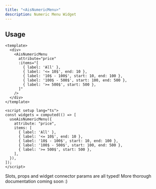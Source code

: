 ```yaml
---
title: "<AisNumericMenu>"
description: Numeric Menu Widget
---
```


## Usage

```vue [MySearchExperience.vue]
<template>
  <div>
    <AisNumericMenu
      attribute="price"
      :items="[
        { label: 'All' },
        { label: '<= 10$', end: 10 },
        { label: '10$ - 100$', start: 10, end: 100 },
        { label: '100$ - 500$', start: 100, end: 500 },
        { label: '>= 500$', start: 500 },
      ]"
    />
  </div>
</template>

<script setup lang="ts">
const widgets = computed(() => [
  useAisNumericMenu({
    attribute: "price",
    items: [
      { label: 'All' },
      { label: '<= 10$', end: 10 },
      { label: '10$ - 100$', start: 10, end: 100 },
      { label: '100$ - 500$', start: 100, end: 500 },
      { label: '>= 500$', start: 500 },
    ],
  }),
]);
</script>
```

Slots, props and widget connector params are all typed!
More thorough documentation coming soon :)
